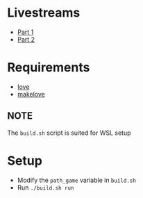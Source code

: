 # Livestreams

* [Part 1](https://youtu.be/Uf-eOg7IVk4)
* [Part 2](https://youtu.be/mbL4pM-L7y8)


# Requirements

* [love](https://love2d.org)
* [makelove](https://github.com/pfirsich/makelove)

## NOTE

The `build.sh` script is suited for WSL setup

# Setup

* Modify the `path_game` variable in `build.sh`
* Run `./build.sh run`
